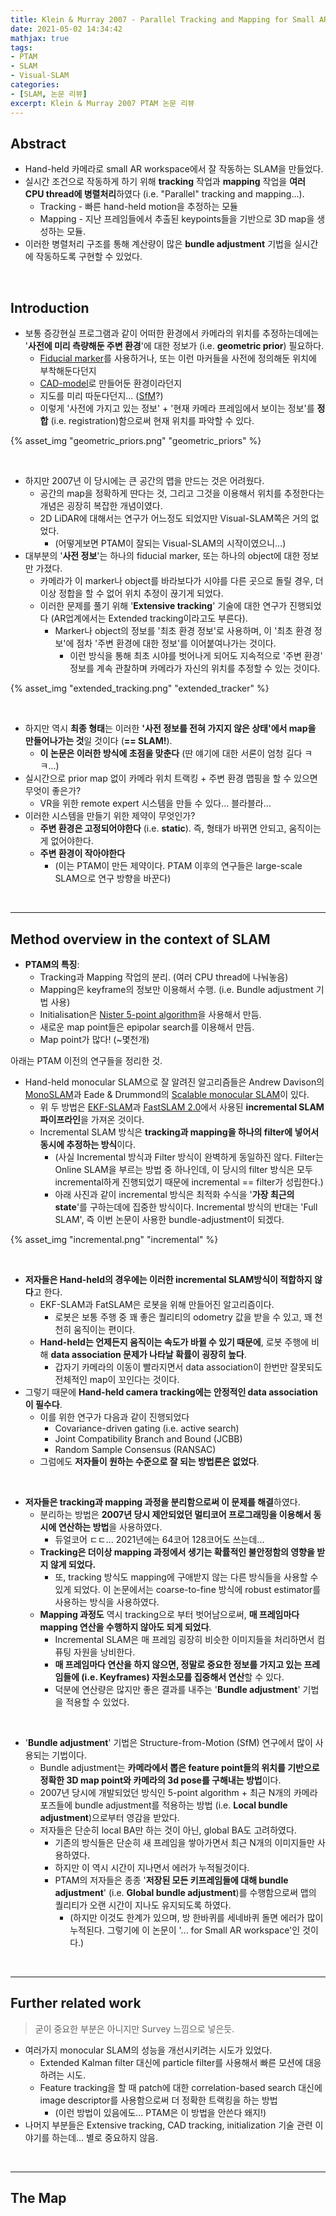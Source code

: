 ```yaml
---
title: Klein & Murray 2007 - Parallel Tracking and Mapping for Small AR Workspaces (PTAM)
date: 2021-05-02 14:34:42
mathjax: true
tags: 
- PTAM
- SLAM
- Visual-SLAM
categories: 
- [SLAM, 논문 리뷰]
excerpt: Klein & Murray 2007 PTAM 논문 리뷰
---
```


## Abstract

- Hand-held 카메라로 small AR workspace에서 잘 작동하는 SLAM을 만들었다.
- 실시간 조건으로 작동하게 하기 위해 **tracking** 작업과 **mapping** 작업을 **여러 CPU thread에 병렬처리**하였다 (i.e. "Parallel" tracking and mapping...).
  - Tracking - 빠른 hand-held motion을 추정하는 모듈
  - Mapping - 지난 프레임들에서 추출된 keypoints들을 기반으로 3D map을 생성하는 모듈.
- 이러한 병렬처리 구조를 통해 계산량이 많은 **bundle adjustment** 기법을 실시간에 작동하도록 구현할 수 있었다.

&nbsp;

## Introduction

- 보통 증강현실 프로그램과 같이 어떠한 환경에서 카메라의 위치를 추정하는데에는 '**사전에 미리 측량해둔 주변 환경**'에 대한 정보가 (i.e. **geometric prior**) 필요하다.
  - [Fiducial marker](https://april.eecs.umich.edu/software/apriltag)를 사용하거나, 또는 이런 마커들을 사전에 정의해둔 위치에 부착해둔다던지
  - [CAD-model](https://www.researchgate.net/publication/26483368_Tracking_of_industrial_objects_by_using_CAD_models)로 만들어둔 환경이라던지
  - 지도를 미리 따둔다던지... ([SfM](https://en.wikipedia.org/wiki/Structure_from_motion)?)
  - 이렇게 '사전에 가지고 있는 정보' + '현재 카메라 프레임에서 보이는 정보'를 **정합** (i.e. registration)함으로써 현재 위치를 파악할 수 있다.

{% asset_img "geometric_priors.png" "geometric_priors" %}

&nbsp;

- 하지만 2007년 이 당시에는 큰 공간의 맵을 만드는 것은 어려웠다.
  - 공간의 map을 정확하게 딴다는 것, 그리고 그것을 이용해서 위치를 추정한다는 개념은 굉장히 복잡한 개념이였다.
  - 2D LiDAR에 대해서는 연구가 어느정도 되었지만 Visual-SLAM쪽은 거의 없었다.
    - (어떻게보면 PTAM이 잘되는 Visual-SLAM의 시작이였으니...)
- 대부분의 '**사전 정보**'는 하나의 fiducial marker, 또는 하나의 object에 대한 정보만 가졌다.
  - 카메라가 이 marker나 object를 바라보다가 시야를 다른 곳으로 돌릴 경우, 더 이상 정합을 할 수 없어 위치 추정이 끊기게 되었다.
  - 이러한 문제를 풀기 위해 '**Extensive tracking**' 기술에 대한 연구가 진행되었다 (AR업계에서는 Extended tracking이라고도 부른다).
    - Marker나 object의 정보를 '최초 환경 정보'로 사용하며, 이 '최초 환경 정보'에 점차 '주변 환경에 대한 정보'를 이어붙여나가는 것이다.
      - 이런 방식을 통해 최초 시야를 벗어나게 되어도 지속적으로 '주변 환경' 정보를 계속 관찰하며 카메라가 자신의 위치를 추정할 수 있는 것이다.

{% asset_img "extended_tracking.png" "extended_tracker" %}

&nbsp;

- 하지만 역시 **최종 형태**는 이러한 **'사전 정보를 전혀 가지지 않은 상태'에서 map을 만들어나가는 것**일 것이다 (**== SLAM!**).
  - **이 논문은 이러한 방식에 초점을 맞춘다** (딴 얘기에 대한 서론이 엄청 길다 ㅋㅋ...)
- 실시간으로 prior map 없이 카메라 위치 트랙킹 + 주변 환경 맵핑을 할 수 있으면 무엇이 좋은가?
  - VR을 위한 remote expert 시스템을 만들 수 있다... 블라블라...
- 이러한 시스템을 만들기 위한 제약이 무엇인가?
  - **주변 환경은 고정되어야한다** (i.e. **static**). 즉, 형태가 바뀌면 안되고, 움직이는게 없어야한다.
  - **주변 환경이 작아야한다**
    - (이는 PTAM이 만든 제약이다. PTAM 이후의 연구들은 large-scale SLAM으로 연구 방향을 바꾼다)

&nbsp;

---

## Method overview in the context of SLAM

- **PTAM의 특징**:
  - Tracking과 Mapping 작업의 분리. (여러 CPU thread에 나눠놓음)
  - Mapping은 keyframe의 정보만 이용해서 수행. (i.e. Bundle adjustment 기법 사용)
  - Initialisation은 [Nister 5-point algorithm](https://ieeexplore.ieee.org/document/1211470?denied=)을 사용해서 만듬.
  - 새로운 map point들은 epipolar search를 이용해서 만듬.
  - Map point가 많다! (~몇천개)

아래는 PTAM 이전의 연구들을 정리한 것.

- Hand-held monocular SLAM으로 잘 알려진 알고리즘들은 Andrew Davison의 [MonoSLAM](https://www.doc.ic.ac.uk/~ajd/Publications/davison_etal_pami2007.pdf)과 Eade & Drummond의 [Scalable monocular SLAM](https://ieeexplore.ieee.org/abstract/document/1640794)이 있다.
  - 위 두 방법은 [EKF-SLAM](https://journals.sagepub.com/doi/abs/10.1177/027836498600500404)과 [FastSLAM 2.0](http://robots.stanford.edu/papers/Montemerlo03a.pdf)에서 사용된 **incremental SLAM 파이프라인**을 가져온 것이다.
  - Incremental SLAM 방식은 **tracking과 mapping을 하나의 filter에 넣어서 동시에 추정하는 방식**이다.
    - (사실 Incremental 방식과 Filter 방식이 완벽하게 동일하진 않다. Filter는 Online SLAM을 부르는 방법 중 하나인데, 이 당시의 filter 방식은 모두 incremental하게 진행되었기 때문에 incremental == filter가 성립한다.)
    - 아래 사진과 같이 incremental 방식은 최적화 수식을 '**가장 최근의 state**'를 구하는데에 집중한 방식이다. Incremental 방식의 반대는 'Full SLAM', 즉 이번 논문이 사용한 bundle-adjustment이 되겠다.

{% asset_img "incremental.png" "incremental" %}

&nbsp;

- **저자들은 Hand-held의 경우에는 이러한 incremental SLAM방식이 적합하지 않다**고 한다.
  - EKF-SLAM과 FatSLAM은 로봇을 위해 만들어진 알고리즘이다.
    - 로봇은 보통 주행 중 꽤 좋은 퀄리티의 odometry 값을 받을 수 있고, 꽤 천천히 움직이는 편이다.
  - **Hand-held는 언제든지 움직이는 속도가 바뀔 수 있기 때문에**, 로봇 주행에 비해 **data association 문제가 나타날 확률이 굉장히 높다**.
    - 갑자기 카메라의 이동이 빨라지면서 data association이 한번만 잘못되도 전체적인 map이 꼬인다는 것이다.
- 그렇기 때문에 **Hand-held camera tracking에는 안정적인 data association이 필수다**.
  - 이를 위한 연구가 다음과 같이 진행되었다
    - Covariance-driven gating (i.e. active search)
    - Joint Compatibility Branch and Bound (JCBB)
    - Random Sample Consensus (RANSAC)
  - 그럼에도 **저자들이 원하는 수준으로 잘 되는 방법론은 없었다**.

&nbsp;

- **저자들은 tracking과 mapping 과정을 분리함으로써 이 문제를 해결**하였다.
  - 분리하는 방법은 **2007년 당시 제안되었던 멀티코어 프로그래밍을 이용해서 동시에 연산하는 방법**을 사용하였다.
    - 듀얼코어 ㄷㄷ... 2021년에는 64코어 128코어도 쓰는데...
  - **Tracking은 더이상 mapping 과정에서 생기는 확률적인 불안정함의 영향을 받지 않게 되었다.**
    - 또, tracking 방식도 mapping에 구애받지 않는 다른 방식들을 사용할 수 있게 되었다. 이 논문에서는 coarse-to-fine 방식에 robust estimator를 사용하는 방식을 사용하였다.
  - **Mapping 과정도** 역시 tracking으로 부터 벗어남으로써, **매 프레임마다 mapping 연산을 수행하지 않아도 되게 되었다**.
    - Incremental SLAM은 매 프레임 굉장히 비슷한 이미지들을 처리하면서 컴퓨팅 자원을 낭비한다.
    - **매 프레임마다 연산을 하지 않으면, 정말로 중요한 정보를 가지고 있는 프레임들에 (i.e. Keyframes) 자원소모를 집중해서 연산**할 수 있다.
    - 덕분에 연산량은 많지만 좋은 결과를 내주는 '**Bundle adjustment**' 기법을 적용할 수 있었다.

&nbsp;

- '**Bundle adjustment**' 기법은 Structure-from-Motion (SfM) 연구에서 많이 사용되는 기법이다.
  - Bundle adjustment는 **카메라에서 뽑은 feature point들의 위치를 기반으로 정확한 3D map point와 카메라의 3d pose를 구해내는 방법**이다.
  - 2007년 당시에 개발되었던 방식인 5-point algorithm + 최근 N개의 카메라 포즈들에 bundle adjustment를 적용하는 방법 (i.e. **Local bundle adjustment**)으로부터 영감을 받았다.
  - 저자들은 단순히 local BA만 하는 것이 아닌, global BA도 고려하였다.
    - 기존의 방식들은 단순히 새 프레임을 쌓아가면서 최근 N개의 이미지들만 사용하였다.
    - 하지만 이 역시 시간이 지나면서 에러가 누적될것이다.
    - PTAM의 저자들은 종종 '**저장된 모든 키프레임들에 대해 bundle adjustment**' (i.e. **Global bundle adjustment**)를 수행함으로써 맵의 퀄리티가 오랜 시간이 지나도 유지되도록 하였다.
      - (하지만 이것도 한계가 있으며, 방 한바퀴를 세네바퀴 돌면 에러가 많이 누적된다. 그렇기에 이 논문이 '... for Small AR workspace'인 것이다.)

&nbsp;

---

## Further related work

> 굳이 중요한 부분은 아니지만 Survey 느낌으로 넣은듯.

- 여러가지 monocular SLAM의 성능을 개선시키려는 시도가 있었다.
  - Extended Kalman filter 대신에 particle filter를 사용해서 빠른 모션에 대응하려는 시도.
  - Feature tracking을 할 때 patch에 대한 correlation-based search 대신에 image descriptor를 사용함으로써 더 정확한 트랙킹을 하는 방법
    - (이런 방법이 있음에도... PTAM은 이 방법을 안쓴다 왜지!)
- 나머지 부분들은 Extensive tracking, CAD tracking, initialization 기술 관련 이야기를 하는데... 별로 중요하지 않음.

&nbsp;

---

## The Map

